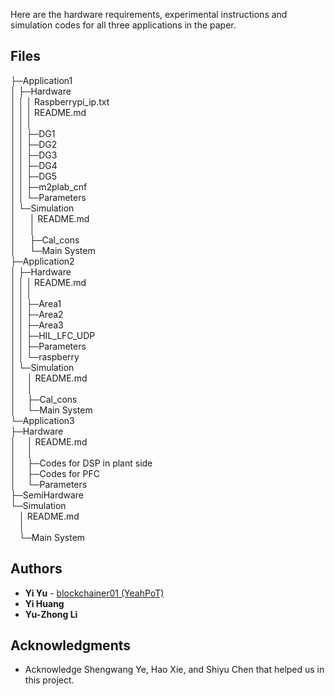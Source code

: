 ﻿

Here are the hardware requirements, experimental instructions and simulation codes for all three applications in the paper.

## Files

├─Application1  
│  ├─Hardware  
│  │  │  Raspberrypi_ip.txt  
│  │  │  README.md  
│  │  │    
│  │  ├─DG1  
│  │  ├─DG2  
│  │  ├─DG3  
│  │  ├─DG4  
│  │  ├─DG5  
│  │  ├─m2plab_cnf  
│  │  └─Parameters  
│  └─Simulation  
│     &emsp; │  README.md  
│     &emsp; │    
│     &emsp; ├─Cal_cons  
│     &emsp; └─Main System  
├─Application2  
│  ├─Hardware  
│  │  │  README.md  
│  │  │    
│  │  ├─Area1  
│  │  ├─Area2  
│  │  ├─Area3  
│  │  ├─HIL_LFC_UDP  
│  │  ├─Parameters  
│  │  └─raspberry  
│  └─Simulation  
│      &emsp;│  README.md  
│      &emsp;│    
│      &emsp;├─Cal_cons  
│      &emsp;└─Main System  
└─Application3  
    ├─Hardware  
    │  &emsp;│  README.md  
    │  &emsp;│    
    │  &emsp;├─Codes for DSP in plant side  
    │  &emsp;├─Codes for PFC  
    │  &emsp;└─Parameters  
    ├─SemiHardware  
    └─Simulation  
        &emsp;│  README.md  
        &emsp;│    
        &emsp;└─Main System  

        
## Authors

* **Yi Yu** - [blockchainer01 (YeahPoT) ](https://github.com/blockchainer01)
* **Yi Huang**
* **Yu-Zhong Li**

## Acknowledgments

 * Acknowledge Shengwang Ye, Hao Xie, and Shiyu Chen that helped us in this project. 
<!-- We would like to thank Shengwang Ye, Hao Xie, and Shiyu Chen for helping us with this project. -->

